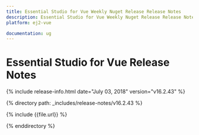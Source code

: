 ```yaml
---
title: Essential Studio for Vue Weekly Nuget Release Release Notes  
description: Essential Studio for Vue Weekly Nuget Release Release Notes  
platform: ej2-vue

documentation: ug
---
```


# Essential Studio for  Vue  Release Notes  

{% include release-info.html date="July 03, 2018"   version="v16.2.43"  %} 

{% directory path: _includes/release-notes/v16.2.43 %}

{% include {{file.url}} %}

{% enddirectory %}
